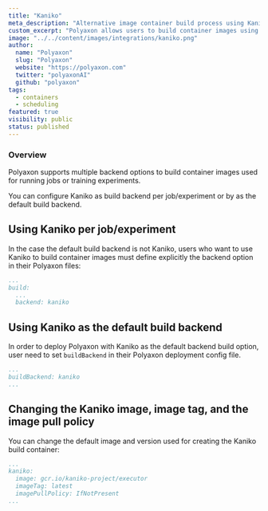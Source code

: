 ```yaml
---
title: "Kaniko"
meta_description: "Alternative image container build process using Kaniko for Polyaxon."
custom_excerpt: "Polyaxon allows users to build container images using the Kaniko project."
image: "../../content/images/integrations/kaniko.png"
author:
  name: "Polyaxon"
  slug: "Polyaxon"
  website: "https://polyaxon.com"
  twitter: "polyaxonAI"
  github: "polyaxon"
tags: 
  - containers
  - scheduling
featured: true
visibility: public
status: published
---
```


### Overview

Polyaxon supports multiple backend options to build container images used for running jobs or training experiments.

You can configure Kaniko as build backend per job/experiment or by as the default build backend.  

## Using Kaniko per job/experiment

In the case the default build backend is not Kaniko, 
users who want to use Kaniko to build container images must define explicitly the backend option in their Polyaxon files:

```yaml
...
build:
  ...
  backend: kaniko
```

## Using Kaniko as the default build backend
In order to deploy Polyaxon with Kaniko as the default backend build option, user need to set `buildBackend` in their Polyaxon deployment config file.

```yaml
...
buildBackend: kaniko
...
```

## Changing the Kaniko image, image tag, and the image pull policy

You can change the default image and version used for creating the Kaniko build container:

```yaml
...
kaniko:
  image: gcr.io/kaniko-project/executor
  imageTag: latest
  imagePullPolicy: IfNotPresent
...
```
